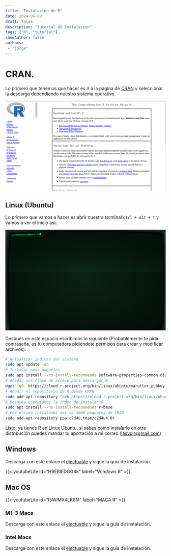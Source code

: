 ```yaml
---
title: "Instalacion de R"
date: 2024-06-08
draft: false
description: "Tutorial de Instalacion"
tags: ["R", "tutorial"]
showAuthor: false
authors:
 - "jorge"
---
```


# CRAN.

Lo primero que tenemos que hacer es ir a la pagina de [CRAN](https://cran.r-project.org/) y seleccionar la descarga dependiendo nuestro sistema operativo.

![CRAN home page](img/img1.png)


## Linux (Ubuntu)

Lo primero que vamos a hacer es abrir nuestra terminal ```Ctrl + Alt + T``` y vamos a ver el inicio asi:

![Mi terminal bonita](img/img2.png "usuario@nombre-de-computadora:directorio$")

Después en este espacio escribimos lo siguiente (Probablemente te pida contraseña, es tu computadora pidiéndote permisos para crear y modificar archivos):

```bash
# Actualizar indices del sistema
sudo apt update -qq
# Instalar unos paquetes
sudo apt install --no-install-recommends software-properties-common dirmngr
# Añadir una clave de acceso para descargar R
wget -qO- https://cloud.r-project.org/bin/linux/ubuntu/marutter_pubkey.asc | sudo tee -a /etc/apt/trusted.gpg.d/cran_ubuntu_key.asc
# Añadir el repositorio de R desde CRAN
sudo add-apt-repository "deb https://cloud.r-project.org/bin/linux/ubuntu $(lsb_release -cs)-cran40/"
# Despues ejecutamos la orden de instalar R
sudo apt install --no-install-recommends r-base
# Por ultimo instalamos mas de 5000 paquetes de CRAN
sudo add-apt-repository ppa:c2d4u.team/c2d4u4.0+
```

Listo, ya tienes R en Linux Ubuntu, si sabes como instalarlo en otra distribución puedes mandar tu aportación a mi correo (<jasvpj@gmail.com>)

## Windows

Descarga con este enlace el [ejectuable](https://cran.r-project.org/bin/windows/base/R-4.4.0-win.exe) y sigue la guia de instalación.

{{< youtubeLite id="H9EBlFDGG4k" label="Windows R" >}}

## Mac OS

{{< youtubeLite id="I5WIMX4LK8M" label="MACA R" >}}
### M1-3 Macs

Descarga con este enlace el [ejectuable](https://cran.r-project.org/bin/macosx/big-sur-arm64/base/R-4.4.0-arm64.pkg) y sigue la guia de instalación.

### Intel Macs

Descarga con este enlace el [ejectuable](https://cran.r-project.org/bin/macosx/big-sur-x86_64/base/R-4.4.0-x86_64.pkg) y sigue la guia de instalación.

